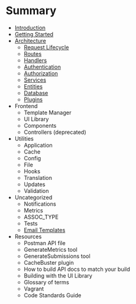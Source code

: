# Summary

* [Introduction](.)
* [Getting Started](./getting-started)
* [Architecture](./architecture)
  * [Request Lifecycle](./architecture-request)
  * [Routes](./architecture-routes)
  * [Handlers](./architecture-handlers)
  * [Authentication](./architecture-authentication)
  * [Authorization](./architecture-authorization)
  * [Services](./architecture-services)
  * [Entities](./architecture-entities)
  * [Database](./architecture-database)
  * [Plugins](./architecture-plugins)
* Frontend
  * Template Manager
  * UI Library
  * Components
  * Controllers (deprecated)
* Utilities
  * Application
  * Cache
  * Config
  * File
  * Hooks
  * Translation
  * Updates
  * Validation
* Uncategorized
  * Notifications
  * Metrics
  * ASSOC_TYPE
  * Tests
  * [Email Templates](email-templates)
* Resources
  * Postman API file
  * GenerateMetrics tool
  * GenerateSubmissions tool
  * CacheBuster plugin
  * How to build API docs to match your build
  * Building with the UI Library
  * Glossary of terms
  * Vagrant
  * Code Standards Guide
